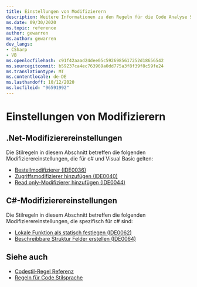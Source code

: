 ```yaml
---
title: Einstellungen von Modifizierern
description: Weitere Informationen zu den Regeln für die Code Analyse Sprache für Modifizierereinstellungen
ms.date: 09/30/2020
ms.topic: reference
author: gewarren
ms.author: gewarren
dev_langs:
- CSharp
- VB
ms.openlocfilehash: c91f42aaad24dee05c5926985617252d18656542
ms.sourcegitcommit: b59237ca4ec763969a0dd775a3f8f39f8c59fe24
ms.translationtype: MT
ms.contentlocale: de-DE
ms.lasthandoff: 10/12/2020
ms.locfileid: "96591992"
---
```

# <a name="modifier-preferences"></a>Einstellungen von Modifizierern

## <a name="net-modifier-preferences"></a>.Net-Modifizierereinstellungen

Die Stilregeln in diesem Abschnitt betreffen die folgenden Modifizierereinstellungen, die für c# und Visual Basic gelten:

- [Bestellmodifizierer (IDE0036)](ide0036.md)
- [Zugriffsmodifizierer hinzufügen (IDE0040)](ide0040.md)
- [Read only-Modifizierer hinzufügen (IDE0044)](ide0044.md)

## <a name="c-modifier-preferences"></a>C#-Modifizierereinstellungen

Die Stilregeln in diesem Abschnitt betreffen die folgenden Modifizierereinstellungen, die spezifisch für c# sind:

- [Lokale Funktion als statisch festlegen (IDE0062)](ide0062.md)
- [Beschreibbare Struktur Felder erstellen (IDE0064)](ide0064.md)

## <a name="see-also"></a>Siehe auch

- [Codestil-Regel Referenz](index.md)
- [Regeln für Code Stilsprache](language-rules.md)
